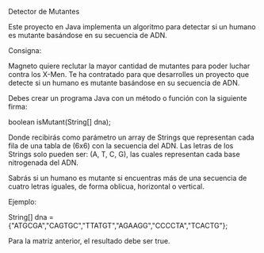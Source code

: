 Detector de Mutantes

Este proyecto en Java implementa un algoritmo para detectar si un humano es mutante basándose en su secuencia de ADN.

Consigna:

Magneto quiere reclutar la mayor cantidad de mutantes para poder luchar contra los X-Men. Te ha contratado para que desarrolles un proyecto que detecte si un humano es mutante basándose en su secuencia de ADN.

Debes crear un programa Java con un método o función con la siguiente firma:

boolean isMutant(String[] dna);

Donde recibirás como parámetro un array de Strings que representan cada fila de una tabla de (6x6) con la secuencia del ADN. Las letras de los Strings solo pueden ser: (A, T, C, G), las cuales representan cada base nitrogenada del ADN.

Sabrás si un humano es mutante si encuentras más de una secuencia de cuatro letras iguales, de forma oblicua, horizontal o vertical.

Ejemplo:

String[] dna = {"ATGCGA","CAGTGC","TTATGT","AGAAGG","CCCCTA","TCACTG"};

Para la matriz anterior, el resultado debe ser true.
